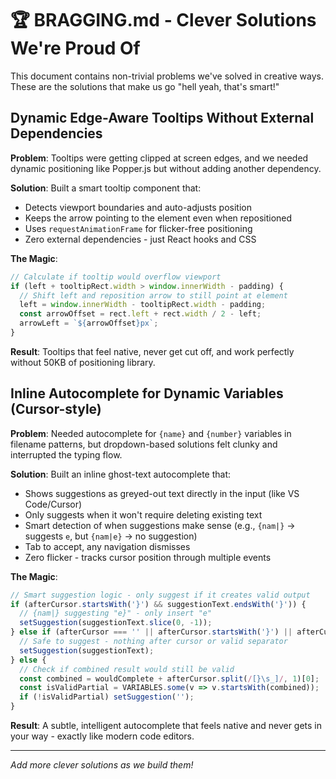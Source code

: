 # 🏆 BRAGGING.md - Clever Solutions We're Proud Of

This document contains non-trivial problems we've solved in creative ways. These are the solutions that make us go "hell yeah, that's smart!"

## Dynamic Edge-Aware Tooltips Without External Dependencies

**Problem**: Tooltips were getting clipped at screen edges, and we needed dynamic positioning like Popper.js but without adding another dependency.

**Solution**: Built a smart tooltip component that:

- Detects viewport boundaries and auto-adjusts position
- Keeps the arrow pointing to the element even when repositioned
- Uses `requestAnimationFrame` for flicker-free positioning
- Zero external dependencies - just React hooks and CSS

**The Magic**:

```typescript
// Calculate if tooltip would overflow viewport
if (left + tooltipRect.width > window.innerWidth - padding) {
  // Shift left and reposition arrow to still point at element
  left = window.innerWidth - tooltipRect.width - padding;
  const arrowOffset = rect.left + rect.width / 2 - left;
  arrowLeft = `${arrowOffset}px`;
}
```

**Result**: Tooltips that feel native, never get cut off, and work perfectly without 50KB of positioning library.

## Inline Autocomplete for Dynamic Variables (Cursor-style)

**Problem**: Needed autocomplete for `{name}` and `{number}` variables in filename patterns, but dropdown-based solutions felt clunky and interrupted the typing flow.

**Solution**: Built an inline ghost-text autocomplete that:

- Shows suggestions as greyed-out text directly in the input (like VS Code/Cursor)
- Only suggests when it won't require deleting existing text
- Smart detection of when suggestions make sense (e.g., `{nam|}` → suggests `e`, but `{nam|e}` → no suggestion)
- Tab to accept, any navigation dismisses
- Zero flicker - tracks cursor position through multiple events

**The Magic**:

```typescript
// Smart suggestion logic - only suggest if it creates valid output
if (afterCursor.startsWith('}') && suggestionText.endsWith('}')) {
  // {nam|} suggesting "e}" - only insert "e"
  setSuggestion(suggestionText.slice(0, -1));
} else if (afterCursor === '' || afterCursor.startsWith('}') || afterCursor.startsWith(' ') || afterCursor.startsWith('_')) {
  // Safe to suggest - nothing after cursor or valid separator
  setSuggestion(suggestionText);
} else {
  // Check if combined result would still be valid
  const combined = wouldComplete + afterCursor.split(/[}\s_]/, 1)[0];
  const isValidPartial = VARIABLES.some(v => v.startsWith(combined));
  if (!isValidPartial) setSuggestion('');
}
```

**Result**: A subtle, intelligent autocomplete that feels native and never gets in your way - exactly like modern code editors.

---

*Add more clever solutions as we build them!*

